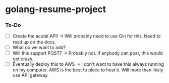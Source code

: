 # golang-resume-project

### To-Do

- [ ] Create the acutal API!
  -> Will probably need to use Gin for this. Need to read up on the docs.
- [ ] What do we want to add?
- [ ] Will this support POST?
  -> Probably not. If anybody can post, this would get crazy.
- [ ] Eventually deploy this to AWS
  -> I don't want to have this always running on my computer. AWS is the best to place to host it. Will more than likely use API gateway.
